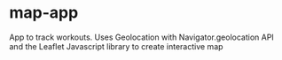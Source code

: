 # map-app
App to track workouts.
Uses Geolocation with Navigator.geolocation API and the Leaflet Javascript library to create interactive map
